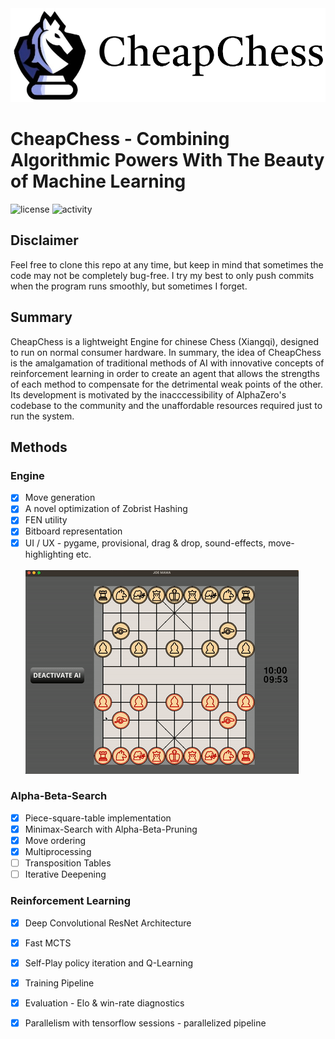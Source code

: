 <img src="./assets/imgs/Readmesrc/bannerTextTop.png" height="150">

# CheapChess - Combining Algorithmic Powers With The Beauty of Machine Learning
![license](https://img.shields.io/github/license/SiiiMiii/Chess-AI)
![activity](https://img.shields.io/github/commit-activity/m/SiiiMiii/Chess-AI)

## Disclaimer
Feel free to clone this repo at any time, but keep in mind that sometimes the code may not be completely bug-free. I try my best to only push commits when the program runs smoothly, but sometimes I forget.

## Summary
CheapChess is a lightweight Engine for chinese Chess (Xiangqi), designed to run on normal consumer hardware.
In summary, the idea of CheapChess is the amalgamation of traditional methods of AI with innovative concepts of reinforcement learning in order to create an agent that allows the strengths of each method to compensate for the detrimental weak points of the other. Its development is motivated by the inacccessibility of AlphaZero's codebase to the community and the unaffordable resources required just to run the system.

## Methods
### Engine
- [x] Move generation
- [x] A novel optimization of Zobrist Hashing
- [x] FEN utility
- [x] Bitboard representation
- [x] UI / UX - pygame, provisional, drag & drop, sound-effects, move-highlighting etc.
<br></br>
![Gameplay](./assets/imgs/Readmesrc/gameplay.gif)

### Alpha-Beta-Search
- [x] Piece-square-table implementation
- [x] Minimax-Search with Alpha-Beta-Pruning
- [x] Move ordering
- [x] Multiprocessing
- [ ] Transposition Tables
- [ ] Iterative Deepening

### Reinforcement Learning
- [x] Deep Convolutional ResNet Architecture
- [x] Fast MCTS
- [x] Self-Play policy iteration and Q-Learning
- [x] Training Pipeline
- [x] Evaluation - Elo & win-rate diagnostics
- [x] Parallelism with tensorflow sessions - parallelized pipeline

